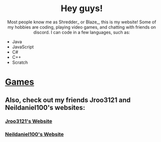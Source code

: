 
<head>
</head>
  <body>
  
 
   <p id="wlc">
  </p>
   <center><h1> Hey guys! </h1>
   Most people know me as Shredder_ or Blaze_, this is my website! Some of my hobbies are coding, playing video games, and chatting with friends on discord. I can code in a few languages, such as:</center>
   <ul>
  <li>Java</li>
  <li>JavaScript</li>
  <li>C#</li>
  <li>C++</li>
  <li>Scratch</li>
</ul>
<p>
<h1><a href="https://blaze8834.github.io/games.md">Games</a></h1>
<h2> Also, check out my friends Jroo3121 and Neildaniel100's websites:</h2>
<h3><a href="https://jroo3121.github.io/">Jroo3121's Website</a></h3>
<h3><a href="https://neildaniel00.github.io/">Neildaniel100's Website</a></h3>
  
<script>
  var person = prompt("Please enter your name", "A Blaze_ fan");

if (person != null) {
  document.getElementById("wlc").innerHTML =
  "Welcome "+person+"!";
}
</script>
                               
                               
                               
                               
